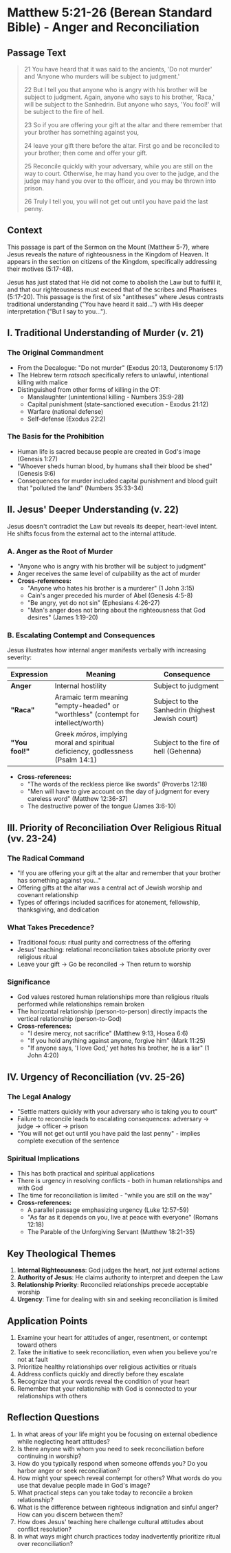 # Matthew 5:21-26 (Berean Standard Bible) - Anger and Reconciliation

## Passage Text
> 21 You have heard that it was said to the ancients, 'Do not murder' and 'Anyone who murders will be subject to judgment.'
> 
> 22 But I tell you that anyone who is angry with his brother will be subject to judgment. Again, anyone who says to his brother, 'Raca,' will be subject to the Sanhedrin. But anyone who says, 'You fool!' will be subject to the fire of hell.
> 
> 23 So if you are offering your gift at the altar and there remember that your brother has something against you, 
> 
> 24 leave your gift there before the altar. First go and be reconciled to your brother; then come and offer your gift.
> 
> 25 Reconcile quickly with your adversary, while you are still on the way to court. Otherwise, he may hand you over to the judge, and the judge may hand you over to the officer, and you may be thrown into prison. 
> 
> 26 Truly I tell you, you will not get out until you have paid the last penny.

## Context

This passage is part of the Sermon on the Mount (Matthew 5-7), where Jesus reveals the nature of righteousness in the Kingdom of Heaven. It appears in the section on citizens of the Kingdom, specifically addressing their motives (5:17-48).

Jesus has just stated that He did not come to abolish the Law but to fulfill it, and that our righteousness must exceed that of the scribes and Pharisees (5:17-20). This passage is the first of six "antitheses" where Jesus contrasts traditional understanding ("You have heard it said...") with His deeper interpretation ("But I say to you...").

## I. Traditional Understanding of Murder (v. 21)

### The Original Commandment
- From the Decalogue: "Do not murder" (Exodus 20:13, Deuteronomy 5:17)
- The Hebrew term *ratsach* specifically refers to unlawful, intentional killing with malice
- Distinguished from other forms of killing in the OT:
  - Manslaughter (unintentional killing - Numbers 35:9-28)
  - Capital punishment (state-sanctioned execution - Exodus 21:12)
  - Warfare (national defense)
  - Self-defense (Exodus 22:2)

### The Basis for the Prohibition
- Human life is sacred because people are created in God's image (Genesis 1:27)
- "Whoever sheds human blood, by humans shall their blood be shed" (Genesis 9:6)
- Consequences for murder included capital punishment and blood guilt that "polluted the land" (Numbers 35:33-34)

## II. Jesus' Deeper Understanding (v. 22)

Jesus doesn't contradict the Law but reveals its deeper, heart-level intent. He shifts focus from the external act to the internal attitude.

### A. Anger as the Root of Murder
- "Anyone who is angry with his brother will be subject to judgment"
- Anger receives the same level of culpability as the act of murder
- **Cross-references:**
  - "Anyone who hates his brother is a murderer" (1 John 3:15)
  - Cain's anger preceded his murder of Abel (Genesis 4:5-8)
  - "Be angry, yet do not sin" (Ephesians 4:26-27)
  - "Man's anger does not bring about the righteousness that God desires" (James 1:19-20)

### B. Escalating Contempt and Consequences

Jesus illustrates how internal anger manifests verbally with increasing severity:

| Expression | Meaning | Consequence |
|------------|---------|-------------|
| **Anger** | Internal hostility | Subject to judgment |
| **"Raca"** | Aramaic term meaning "empty-headed" or "worthless" (contempt for intellect/worth) | Subject to the Sanhedrin (highest Jewish court) |
| **"You fool!"** | Greek *mōros*, implying moral and spiritual deficiency, godlessness (Psalm 14:1) | Subject to the fire of hell (Gehenna) |

- **Cross-references:**
  - "The words of the reckless pierce like swords" (Proverbs 12:18)
  - "Men will have to give account on the day of judgment for every careless word" (Matthew 12:36-37)
  - The destructive power of the tongue (James 3:6-10)

## III. Priority of Reconciliation Over Religious Ritual (vv. 23-24)

### The Radical Command
- "If you are offering your gift at the altar and remember that your brother has something against you..."
- Offering gifts at the altar was a central act of Jewish worship and covenant relationship
- Types of offerings included sacrifices for atonement, fellowship, thanksgiving, and dedication

### What Takes Precedence?
- Traditional focus: ritual purity and correctness of the offering
- Jesus' teaching: relational reconciliation takes absolute priority over religious ritual
- Leave your gift → Go be reconciled → Then return to worship

### Significance
- God values restored human relationships more than religious rituals performed while relationships remain broken
- The horizontal relationship (person-to-person) directly impacts the vertical relationship (person-to-God)
- **Cross-references:**
  - "I desire mercy, not sacrifice" (Matthew 9:13, Hosea 6:6)
  - "If you hold anything against anyone, forgive him" (Mark 11:25)
  - "If anyone says, 'I love God,' yet hates his brother, he is a liar" (1 John 4:20)

## IV. Urgency of Reconciliation (vv. 25-26)

### The Legal Analogy
- "Settle matters quickly with your adversary who is taking you to court"
- Failure to reconcile leads to escalating consequences: adversary → judge → officer → prison
- "You will not get out until you have paid the last penny" - implies complete execution of the sentence

### Spiritual Implications
- This has both practical and spiritual applications
- There is urgency in resolving conflicts - both in human relationships and with God
- The time for reconciliation is limited - "while you are still on the way"
- **Cross-references:**
  - A parallel passage emphasizing urgency (Luke 12:57-59)
  - "As far as it depends on you, live at peace with everyone" (Romans 12:18)
  - The Parable of the Unforgiving Servant (Matthew 18:21-35)

## Key Theological Themes

1. **Internal Righteousness**: God judges the heart, not just external actions
2. **Authority of Jesus**: He claims authority to interpret and deepen the Law
3. **Relationship Priority**: Reconciled relationships precede acceptable worship
4. **Urgency**: Time for dealing with sin and seeking reconciliation is limited

## Application Points

1. Examine your heart for attitudes of anger, resentment, or contempt toward others
2. Take the initiative to seek reconciliation, even when you believe you're not at fault
3. Prioritize healthy relationships over religious activities or rituals
4. Address conflicts quickly and directly before they escalate
5. Recognize that your words reveal the condition of your heart
6. Remember that your relationship with God is connected to your relationships with others

## Reflection Questions

1. In what areas of your life might you be focusing on external obedience while neglecting heart attitudes?
2. Is there anyone with whom you need to seek reconciliation before continuing in worship?
3. How do you typically respond when someone offends you? Do you harbor anger or seek reconciliation?
4. How might your speech reveal contempt for others? What words do you use that devalue people made in God's image?
5. What practical steps can you take today to reconcile a broken relationship?
6. What is the difference between righteous indignation and sinful anger? How can you discern between them?
7. How does Jesus' teaching here challenge cultural attitudes about conflict resolution?
8. In what ways might church practices today inadvertently prioritize ritual over reconciliation?
